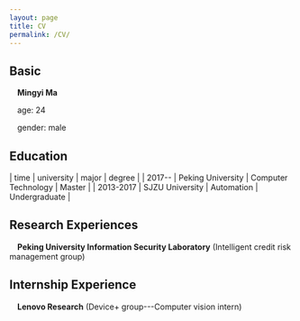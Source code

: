 ```yaml
---
layout: page
title: CV
permalink: /CV/
---
```


## Basic

&ensp;&ensp;**Mingyi Ma**

&ensp;&ensp;age: 24 

&ensp;&ensp;gender: male 

## Education

|  time   | university  | major | degree |
|  2017--  | Peking University  | Computer Technology | Master |
|  2013-2017  | SJZU University  | Automation | Undergraduate |


## Research Experiences

&ensp;&ensp;**Peking University Information Security Laboratory** (Intelligent credit risk management group)

## Internship Experience

&ensp;&ensp;**Lenovo Research** (Device+ group---Computer vision intern)
